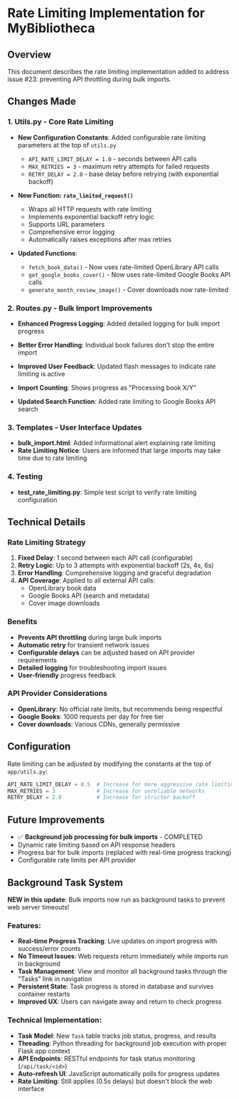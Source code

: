 # Rate Limiting Implementation for MyBibliotheca

## Overview
This document describes the rate limiting implementation added to address issue #23: preventing API throttling during bulk imports.

## Changes Made

### 1. Utils.py - Core Rate Limiting
- **New Configuration Constants**: Added configurable rate limiting parameters at the top of `utils.py`
  - `API_RATE_LIMIT_DELAY = 1.0` - seconds between API calls
  - `MAX_RETRIES = 3` - maximum retry attempts for failed requests
  - `RETRY_DELAY = 2.0` - base delay before retrying (with exponential backoff)

- **New Function: `rate_limited_request()`**
  - Wraps all HTTP requests with rate limiting
  - Implements exponential backoff retry logic
  - Supports URL parameters
  - Comprehensive error logging
  - Automatically raises exceptions after max retries

- **Updated Functions**:
  - `fetch_book_data()` - Now uses rate-limited OpenLibrary API calls
  - `get_google_books_cover()` - Now uses rate-limited Google Books API calls
  - `generate_month_review_image()` - Cover downloads now rate-limited

### 2. Routes.py - Bulk Import Improvements
- **Enhanced Progress Logging**: Added detailed logging for bulk import progress
- **Better Error Handling**: Individual book failures don't stop the entire import
- **Improved User Feedback**: Updated flash messages to indicate rate limiting is active
- **Import Counting**: Shows progress as "Processing book X/Y"

- **Updated Search Function**: Added rate limiting to Google Books API search

### 3. Templates - User Interface Updates
- **bulk_import.html**: Added informational alert explaining rate limiting
- **Rate Limiting Notice**: Users are informed that large imports may take time due to rate limiting

### 4. Testing
- **test_rate_limiting.py**: Simple test script to verify rate limiting configuration

## Technical Details

### Rate Limiting Strategy
1. **Fixed Delay**: 1 second between each API call (configurable)
2. **Retry Logic**: Up to 3 attempts with exponential backoff (2s, 4s, 6s)
3. **Error Handling**: Comprehensive logging and graceful degradation
4. **API Coverage**: Applied to all external API calls:
   - OpenLibrary book data
   - Google Books API (search and metadata)
   - Cover image downloads

### Benefits
- **Prevents API throttling** during large bulk imports
- **Automatic retry** for transient network issues
- **Configurable delays** can be adjusted based on API provider requirements
- **Detailed logging** for troubleshooting import issues
- **User-friendly** progress feedback

### API Provider Considerations
- **OpenLibrary**: No official rate limits, but recommends being respectful
- **Google Books**: 1000 requests per day for free tier
- **Cover downloads**: Various CDNs, generally permissive

## Configuration
Rate limiting can be adjusted by modifying the constants at the top of `app/utils.py`:

```python
API_RATE_LIMIT_DELAY = 0.5  # Increase for more aggressive rate limiting (reduced from 1.0s)
MAX_RETRIES = 3             # Increase for unreliable networks
RETRY_DELAY = 2.0           # Increase for stricter backoff
```

## Future Improvements
- ✅ **Background job processing for bulk imports** - COMPLETED 
- Dynamic rate limiting based on API response headers
- Progress bar for bulk imports (replaced with real-time progress tracking)
- Configurable rate limits per API provider

## Background Task System
**NEW in this update**: Bulk imports now run as background tasks to prevent web server timeouts!

### Features:
- **Real-time Progress Tracking**: Live updates on import progress with success/error counts
- **No Timeout Issues**: Web requests return immediately while imports run in background
- **Task Management**: View and monitor all background tasks through the "Tasks" link in navigation
- **Persistent State**: Task progress is stored in database and survives container restarts
- **Improved UX**: Users can navigate away and return to check progress

### Technical Implementation:
- **Task Model**: New `Task` table tracks job status, progress, and results
- **Threading**: Python threading for background job execution with proper Flask app context
- **API Endpoints**: RESTful endpoints for task status monitoring (`/api/task/<id>`)
- **Auto-refresh UI**: JavaScript automatically polls for progress updates
- **Rate Limiting**: Still applies (0.5s delays) but doesn't block the web interface
